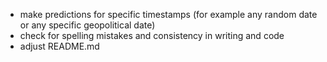 - make predictions for specific timestamps (for example any random date or any specific geopolitical date)
- check for spelling mistakes and consistency in writing and code
- adjust README.md
